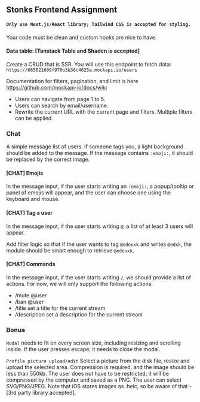## Stonks Frontend Assignment

#### `Only use Next.js/React library; Tailwind CSS is accepted for styling.`

Your code must be clean and custom hooks are nice to have.

#### Data table: [Tanstack Table and Shadcn is accepted]

Create a CRUD that is SSR. You will use this endpoint to fetch data: `https://665621609f970b3b36c4625e.mockapi.io/users`

Documentation for filters, pagination, and limit is here https://github.com/mockapi-io/docs/wiki

- Users can navigate from page 1 to 5.
- Users can search by email/username.
- Rewrite the current URL with the current page and filters. Multiple filters can be applied.

### Chat

A simple message list of users. If someone tags you, a light background should be added to the message. If the message contains `:emoji:`, it should be replaced by the correct image.

#### [CHAT] Emojis

In the message input, if the user starts writing an `:emoji:`, a popup/tooltip or panel of emojis will appear, and the user can choose one using the keyboard and mouse.

#### [CHAT] Tag a user

In the message input, if the user starts writing `@`, a list of at least 3 users will appear.

Add filter logic so that if the user wants to tag `@edeuxk` and writes `@edxk`, the module should be smart enough to retrieve `@edeuxk`.

#### [CHAT] Commands

In the message input, if the user starts writing `/`, we should provide a list of actions. For now, we will only support the following actions:

- /mute @user
- /ban @user
- /title set a title for the current stream
- /description set a description for the current stream

### Bonus

`Modal` needs to fit on every screen size, including resizing and scrolling inside. If the user presses escape, it needs to close the modal.


`Profile picture upload/edit` Select a picture from the disk file, resize and upload the selected area. Compression is required, and the image should be less than 550kb. The user does not have to be restricted; it will be compressed by the computer and saved as a PNG. The user can select SVG/PNG/JPEG. Note that iOS stores images as .heic, so be aware of that - [3rd party library accepted].

